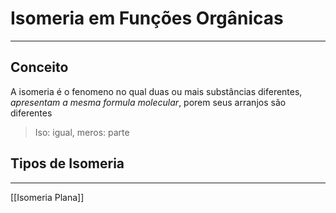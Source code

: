 # Isomeria em Funções Orgânicas
---

## Conceito
A isomeria é o fenomeno no qual duas ou mais substâncias diferentes, *apresentam a mesma formula molecular*, porem seus arranjos são diferentes

> Iso: igual, meros: parte

## Tipos de Isomeria
---
[[Isomeria Plana]]



 